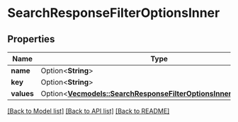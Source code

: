 # SearchResponseFilterOptionsInner

## Properties

Name | Type | Description | Notes
------------ | ------------- | ------------- | -------------
**name** | Option<**String**> |  | [optional]
**key** | Option<**String**> |  | [optional]
**values** | Option<[**Vec<models::SearchResponseFilterOptionsInnerValuesInner>**](SearchResponse_filter_options_inner_values_inner.md)> |  | [optional]

[[Back to Model list]](../README.md#documentation-for-models) [[Back to API list]](../README.md#documentation-for-api-endpoints) [[Back to README]](../README.md)


